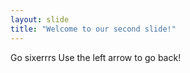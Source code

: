 ```yaml
---
layout: slide
title: "Welcome to our second slide!"
---
```

Go sixerrrs
Use the left arrow to go back!
